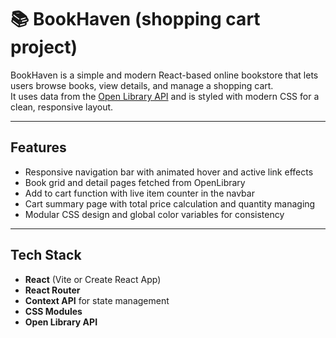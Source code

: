 # 📚 BookHaven (shopping cart project)

BookHaven is a simple and modern React-based online bookstore that lets users browse books, view details, and manage a shopping cart.  
It uses data from the [Open Library API](https://openlibrary.org/developers/api) and is styled with modern CSS for a clean, responsive layout.

---

## Features

- Responsive navigation bar with animated hover and active link effects
- Book grid and detail pages fetched from OpenLibrary
- Add to cart function with live item counter in the navbar
- Cart summary page with total price calculation and quantity managing
- Modular CSS design and global color variables for consistency

---

## Tech Stack

- **React** (Vite or Create React App)
- **React Router**
- **Context API** for state management
- **CSS Modules**
- **Open Library API**
